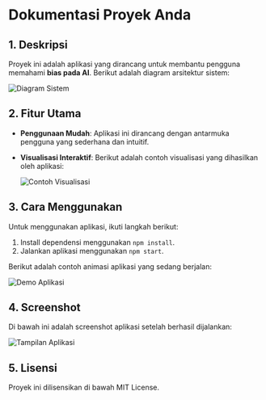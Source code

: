 # Dokumentasi Proyek Anda

## 1. Deskripsi

Proyek ini adalah aplikasi yang dirancang untuk membantu pengguna memahami **bias pada AI**. Berikut adalah diagram arsitektur sistem:

![Diagram Sistem](images/diagram.png)

## 2. Fitur Utama

- **Penggunaan Mudah**: Aplikasi ini dirancang dengan antarmuka pengguna yang sederhana dan intuitif.
- **Visualisasi Interaktif**: Berikut adalah contoh visualisasi yang dihasilkan oleh aplikasi:

  ![Contoh Visualisasi](https://example.com/visualization.png)

## 3. Cara Menggunakan

Untuk menggunakan aplikasi, ikuti langkah berikut:

1. Install dependensi menggunakan `npm install`.
2. Jalankan aplikasi menggunakan `npm start`.

Berikut adalah contoh animasi aplikasi yang sedang berjalan:

![Demo Aplikasi](images/demo.gif)

## 4. Screenshot

Di bawah ini adalah screenshot aplikasi setelah berhasil dijalankan:

![Tampilan Aplikasi](images/screenshot.png)

## 5. Lisensi

Proyek ini dilisensikan di bawah MIT License.
